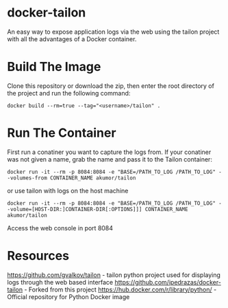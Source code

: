 docker-tailon
=============

An easy way to expose application logs via the web using the tailon project with all the advantages of a Docker container.

# Build The Image

Clone this repository or download the zip, then enter the root directory of the project and run the following command:

```
docker build --rm=true --tag="<username>/tailon" .
```

# Run The Container
First run a conatiner you want to capture the logs from. If your conatiner was not given a name, grab the name and pass it to the Tailon container:

```
docker run -it --rm -p 8084:8084 -e "BASE=/PATH_TO_LOG /PATH_TO_LOG" --volumes-from CONTAINER_NAME akumor/tailon
```

or use tailon with logs on the host machine

```
docker run -it --rm -p 8084:8084 -e "BASE=/PATH_TO_LOG /PATH_TO_LOG" --volume=[HOST-DIR:]CONTAINER-DIR[:OPTIONS]]] CONTAINER_NAME akumor/tailon
```

Access the web console in port 8084

# Resources

https://github.com/gvalkov/tailon - tailon python project used for displaying logs through the web based interface
https://github.com/ipedrazas/docker-tailon - Forked from this project
https://hub.docker.com/r/library/python/ - Official repository for Python Docker image
